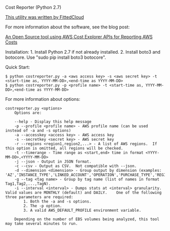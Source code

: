 Cost Reporter (Python 2.7)

[This utility was written by FittedCloud](https://www.fittedcloud.com)

For more information about the software, see the blog post:

[An Open Source tool using AWS Cost Explorer APIs for Reporting AWS Costs](https://www.fittedcloud.com/blog/open-source-tool-reporting-aws-costs/)


Installation:
    1. Install Python 2.7 if not already installed.
    2. Install boto3 and botocore.  Use "sudo pip install boto3 botocore".

Quick Start:
```
$ python costreporter.py -a <aws access key> -s <aws secret key> -t <start-time as, YYYY-MM-DD>,<end-time as YYYY-MM-DD>
$ python costreporter.py -p <profile name> -t <start-time as, YYYY-MM-DD>,<end-time as YYYY-MM-DD>
```

For more information about options:
```
costreporter.py <options>
	Options are:

	--help - Display this help message
	-p --profile <profile name> - AWS profile name (can be used instead of -a and -s options)
	-a --accesskey <access key> - AWS access key
	-s --secretkey <secret key> - AWS secret key
	-r --regions <region1,region2,...> - A list of AWS regions.  If this option is omitted, all regions will be checked.
	-t --timerange - Time range as <start,end> time in format <YYYY-MM-DD>,<YYYY-MM-DD>
	-j --json - Output in JSON format.
	-c --csv - Output as CSV.  Not compatible with --json.
	-d --dimension <dimension> - Group output by dimension (examples: 'AZ','INSTANCE_TYPE','LINKED_ACCOUNT','OPERATION','PURCHASE_TYPE','REGION','SERVICE','USAGE_TYPE','USAGE_TYPE_GROUP','RECORD_TYPE','OPERATING_SYSTEM','TENANCY','SCOPE','PLATFORM','SUBSCRIPTION_ID','LEGAL_ENTITY_NAME','DEPLOYMENT_OPTION','DATABASE_ENGINE','CACHE_ENGINE','INSTANCE_TYPE_FAMILY')
	-g --tag <tag name> - Group by tag name (list of names in format Tag1,Tag2,...,TagN).
	-i --interval <interval> - Dumps stats at <interval> granularity.  Valid values are MONTHLY (default) and DAILY.	One of the following three parameters are required:
		1. Both the -a and -s options.
		2. The -p option.
		3. A valid AWS_DEFAULT_PROFILE environment variable.

	Depending on the number of EBS volumes being analyzed, this tool may take several minutes to run.
```
